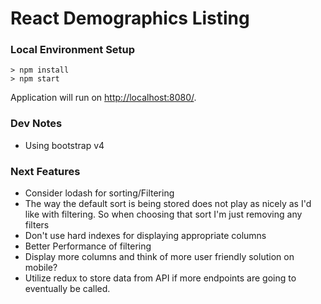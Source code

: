 # React Demographics Listing

### Local Environment Setup

```
> npm install
> npm start
```

Application will run on [http://localhost:8080/](http://localhost:8080/).

### Dev Notes
- Using bootstrap v4

### Next Features
- Consider lodash for sorting/Filtering
- The way the default sort is being stored does not play as nicely as I'd like with filtering. So when choosing that sort I'm just removing any filters
- Don't use hard indexes for displaying appropriate columns
- Better Performance of filtering
- Display more columns and think of more user friendly solution on mobile?
- Utilize redux to store data from API if more endpoints are going to eventually be called.
